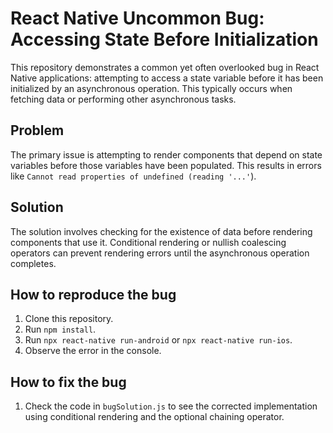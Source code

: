 # React Native Uncommon Bug: Accessing State Before Initialization

This repository demonstrates a common yet often overlooked bug in React Native applications: attempting to access a state variable before it has been initialized by an asynchronous operation.  This typically occurs when fetching data or performing other asynchronous tasks.

## Problem
The primary issue is attempting to render components that depend on state variables before those variables have been populated.  This results in errors like `Cannot read properties of undefined (reading '...'`).

## Solution
The solution involves checking for the existence of data before rendering components that use it.  Conditional rendering or nullish coalescing operators can prevent rendering errors until the asynchronous operation completes.

## How to reproduce the bug
1. Clone this repository.
2. Run `npm install`.
3. Run `npx react-native run-android` or `npx react-native run-ios`.
4. Observe the error in the console.

## How to fix the bug
1. Check the code in `bugSolution.js` to see the corrected implementation using conditional rendering and the optional chaining operator.